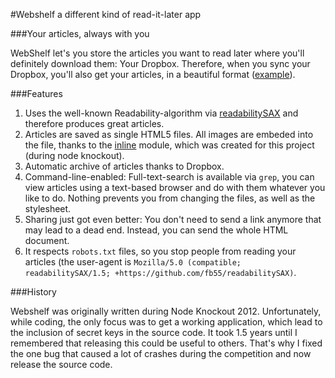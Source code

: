 #Webshelf
a different kind of read-it-later app

###Your articles, always with you

WebShelf let's you store the articles you want to read later where you'll definitely download them: Your Dropbox. Therefore, when you sync your Dropbox, you'll also get your articles, in a beautiful format ([example](/example.html)).

###Features

1. Uses the well-known Readability-algorithm via [readabilitySAX](https://github.com/fb55/readabilitySAX) and therefore produces great articles.
1. Articles are saved as single HTML5 files. All images are embeded into the file, thanks to the [inline](https://github.com/fb55/node-inline) module, which was created for this project (during node knockout).
1. Automatic archive of articles thanks to Dropbox.
1. Command-line-enabled: Full-text-search is available via `grep`, you can view articles using a text-based browser and do with them whatever you like to do. Nothing prevents you from changing the files, as well as the stylesheet.
1. Sharing just got even better: You don't need to send a link anymore that may lead to a dead end. Instead, you can send the whole HTML document.
1. It respects `robots.txt` files, so you stop people from reading your articles (the user-agent is `Mozilla/5.0 (compatible; readabilitySAX/1.5; +https://github.com/fb55/readabilitySAX)`.

###History

Webshelf was originally written during Node Knockout 2012. Unfortunately, while coding, the only focus was to get a working application, which lead to the inclusion of secret keys in the source code. It took 1.5 years until I remembered that releasing this could be useful to others. That's why I fixed the one bug that caused a lot of crashes during the competition and now release the source code.

<!-- TODO add licensing information -->
